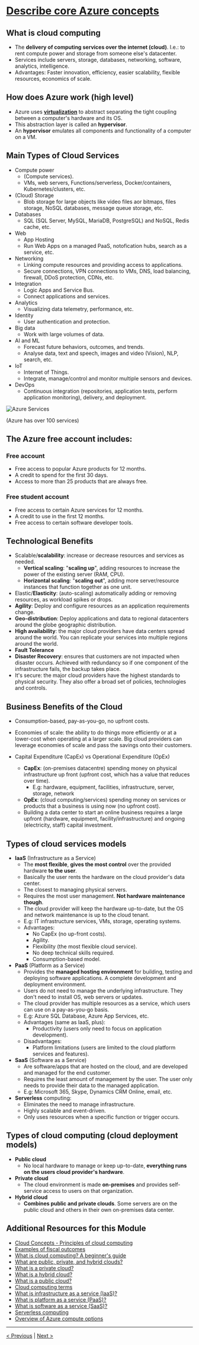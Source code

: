 # [Describe core Azure concepts](https://docs.microsoft.com/en-us/learn/paths/az-900-describe-cloud-concepts/)

## What is cloud computing

- The **delivery of computing services over the internet (cloud)**. I.e.: to rent compute power and storage from someone else's datacenter.
- Services include servers, storage, databases, networking, software, analytics, intelligence.
- Advantages: Faster innovation, efficiency, easier scalability, flexible resources, economics of scale.

## How does Azure work (high level)

- Azure uses **[virtualization](https://en.wikipedia.org/wiki/Virtualization)** to abstract separating the tight coupling between a computer's hardware and its OS.
- This abstraction layer is called an **hypervisor**.
- An **hypervisor** emulates all components and functionality of a computer on a VM.

## Main Types of Cloud Services

- Compute power
    - (Compute services).
    - VMs, web servers, Functions/serverless, Docker/containers, Kubernetes/clusters, etc.
- (Cloud) Storage
    - Blob storage for large objects like video files aor bitmaps, files storage, NoSQL databases, message queue storage, etc.
- Databases
    - SQL (SQL Server, MySQL, MariaDB, PostgreSQL) and NoSQL, Redis cache, etc.
- Web
    - App Hosting
    - Run Web Apps on a managed PaaS, notofication hubs, search as a service, etc.
- Networking
    - Linking compute resources and providing access to applications.
    - Secure connections, VPN connections to VMs, DNS, load balancing, firewall, DDoS protection, CDNs, etc.
- Integration
    - Logic Apps and Service Bus.
    - Connect applications and services.
- Analytics
    - Visualizing data telemetry, performance, etc.
- Identity
    - User authentication and protection.
- Big data
    - Work with large volumes of data.
- AI and ML
    - Forecast future behaviors, outcomes, and trends.
    - Analyse data, text and speech, images and video (Vision), NLP, search, etc.
- IoT
    - Internet of Things.
    - Integrate, manage/control and monitor multiple sensors and devices.
- DevOps
    - Continuous integration (repositories, application tests, perform application monitoring), delivery, and deployment.

![Azure Services](../../../_assets/azure-services-6c41a736.png)

(Azure has over 100 services)

## The Azure free account includes:

### Free account

- Free access to popular Azure products for 12 months.
- A credit to spend for the first 30 days.
- Access to more than 25 products that are always free.

### Free student account

- Free access to certain Azure services for 12 months.
- A credit to use in the first 12 months.
- Free access to certain software developer tools.

## Technological Benefits

- Scalable/**scalability**: increase or decrease resources and services as needed.
    - **Vertical scaling**: "**scaling up**", adding resources to increase the power of the existing server (RAM, CPU).
    - **Horizontal scaling**: "**scaling out**", adding more server/resource instances that function together as one unit.
- Elastic/**Elasticity**: (auto-scaling) automatically adding or removing resources, as workload spikes or drops.
- **Agility**: Deploy and configure resources as an application requirements change.
- **Geo-distribution**: Deploy applications and data to regional datacenters around the globe geographic distribution.
- **High availability**: the major cloud providers have data centers spread around the world. You can replicate your services into multiple regions around the world.
- **Fault Tolerance**
- **Disaster Recovery**: ensures that customers are not impacted when disaster occurs. Achieved with redundancy so if one component of the infrastructure fails, the backup takes place.
- It's secure: the major cloud providers have the highest standards to physical security. They also offer a broad set of policies, technologies and controls.

## Business Benefits of the Cloud

- Consumption-based, pay-as-you-go, no upfront costs.
- Economies of scale: the ability to do things more efficiently or at a lower-cost when operating at a larger scale.
   Big cloud providers can leverage economies of scale and pass the savings onto their customers.

- Capital Expenditure (CapEx) vs Operational Expenditure (OpEx)
  - **CapEx**: (on-premises datacentre) spending money on physical infrastructure up front (upfront cost, which has a value that reduces over time).
    - E.g: hardware, equipment, facilities, infrastructure, server, storage, network
  - **OpEx**: (cloud computing/services) spending money on services or products that a business is using now (no upfront cost).
  - Building a data center to start an online business requires a large upfront (hardware, equipment, facility/infrastructure) and ongoing (electricity, staff) capital investment.

## Types of cloud services models

- **IaaS** (Infrastructure as a Service)
  - The **most flexible**, **gives the most control** over the provided hardware **to the user**.
  - Basically the user rents the hardware on the cloud provider's data center.
  - The closest to managing physical servers.
  - Requires the most user management. **Not hardware maintenance though**.
  - The cloud provider will keep the hardware up-to-date, but the OS and network maintenance is up to the cloud tenant.
  - E.g: IT infrastructure services, VMs, storage, operating systems.
  - Advantages:
    - No CapEx (no up-front costs).
    - Agility.
    - Flexibility (the most flexible cloud service).
    - No deep technical skills required.
    - Consumption-based model.
- **PaaS** (Platform as a Service)
  - Provides the **managed hosting environment** for building, testing and deploying software applications. A complete development and deployment environment.
  - Users do not need to manage the underlying infrastructure. They don't need to install OS, web servers or updates.
  - The cloud provider has multiple resources as a service, which users can use on a pay-as-you-go basis.
  - E.g: Azure SQL Database, Azure App Services, etc.
  - Advantages (same as IaaS, plus):
    - Productivity (users only need to focus on application development).
  - Disadvantages:
    - Platform limitations (users are limited to the cloud platform services and features).
- **SaaS** (Software as a Service)
  - Are software/apps that are hosted on the cloud, and are developed and managed for the end customer.
  - Requires the least amount of management by the user. The user only needs to provide their data to the managed application.
  - E.g: Microsoft 365, Skype, Dynamics CRM Online, email, etc.
- **Serverless** computing:
  - Eliminates the need to manage infrastructure.
  - Highly scalable and event-driven.
  - Only uses resources when a specific function or trigger occurs.

## Types of cloud computing (cloud deployment models)

- **Public cloud**
  - No local hardware to manage or keep up-to-date, **everything runs on the users cloud provider's hardware**.
- **Private cloud**
  - The cloud environment is made **on-premises** and provides self-service access to users on that organization.
- **Hybrid cloud**
  - **Combines public and private clouds**. Some servers are on the public cloud and others in their own on-premises data center.

## Additional Resources for this Module

- [Cloud Concepts - Principles of cloud computing](https://docs.microsoft.com/en-us/learn/modules/principles-cloud-computing/)
- [Examples of fiscal outcomes](https://docs.microsoft.com/en-us/azure/cloud-adoption-framework/strategy/business-outcomes/fiscal-outcomes)
- [What is cloud computing? A beginner's guide](https://azure.microsoft.com/overview/what-is-cloud-computing/)
- [What are public, private, and hybrid clouds?](https://azure.microsoft.com/overview/what-are-private-public-hybrid-clouds/)
- [What is a private cloud?](https://azure.microsoft.com/overview/what-is-a-private-cloud/)
- [What is a hybrid cloud?](https://azure.microsoft.com/overview/what-is-hybrid-cloud-computing/)
- [What is a public cloud?](https://azure.microsoft.com/overview/what-is-a-public-cloud/)
- [Cloud computing terms](https://azure.microsoft.com/en-gb/overview/cloud-computing-dictionary/)
- [What is infrastructure as a service (IaaS)?](https://azure.microsoft.com/overview/what-is-iaas/)
- [What is platform as a service (PaaS)?](https://azure.microsoft.com/overview/what-is-paas/)
- [What is software as a service (SaaS)?](https://azure.microsoft.com/overview/what-is-saas/)
- [Serverless computing](https://azure.microsoft.com/overview/serverless-computing/)
- [Overview of Azure compute options](https://docs.microsoft.com/en-us/azure/architecture/guide/technology-choices/compute-overview)

---

[< Previous](0_az-900.md) | [Next >](1.2_describe-core-azure-concepts_architectural-components.md)
